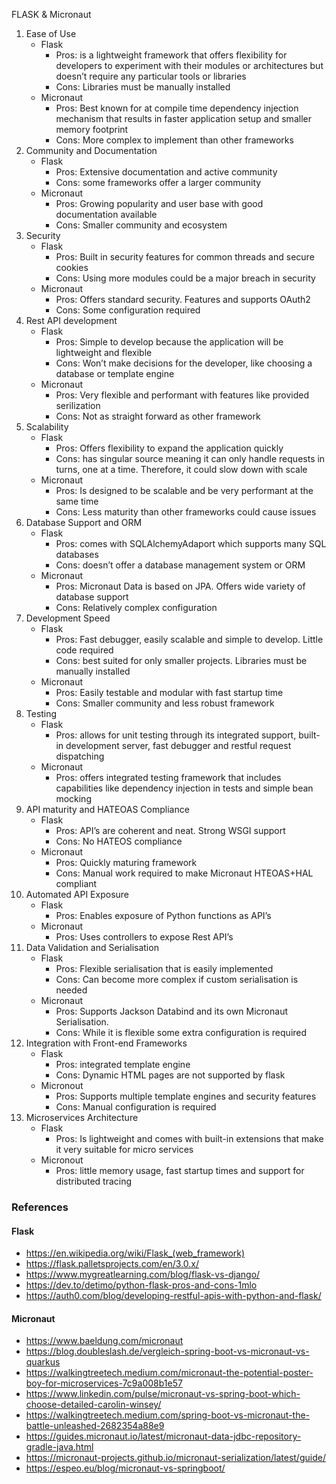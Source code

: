 FLASK & Micronaut

1. Ease of Use 
    * Flask
        * Pros: is a lightweight framework that offers flexibility for developers to experiment with their modules or architectures but doesn’t require any particular tools or libraries 
        * Cons: Libraries must be manually installed 
    * Micronaut
        * Pros: Best known for at compile time dependency injection mechanism that results in faster application setup and smaller memory footprint
        * Cons: More complex to implement than other frameworks
2. Community and Documentation 
    * Flask
        * Pros: Extensive documentation and active community 
        * Cons: some frameworks offer a larger community 
    * Micronaut
        * Pros: Growing popularity and user base with good documentation available 
        * Cons: Smaller community and ecosystem 
3. Security 
    * Flask
        * Pros: Built in security features for common threads and secure cookies
        * Cons: Using more modules could be a major breach in security 
    * Micronaut
        * Pros: Offers standard security. Features and supports OAuth2
        * Cons: Some configuration required
4. Rest API development 
    * Flask
        * Pros: Simple to develop because the application will be lightweight and flexible 
        * Cons: Won’t make decisions for the developer, like choosing a database or template engine 
    * Micronaut
        * Pros: Very flexible and performant with features like provided serilization
        * Cons: Not as straight forward as other framework
5. Scalability
    * Flask
        * Pros: Offers flexibility to expand the application quickly 
        * Cons: has singular source meaning it can only handle requests in turns, one at a time. Therefore, it could slow down with scale
    * Micronaut
        * Pros: Is designed to be scalable and be very performant at the same time
        * Cons: Less maturity than other frameworks could cause issues
6. Database Support and ORM
    * Flask
        * Pros: comes with SQLAlchemyAdaport which supports many SQL databases
        * Cons: doesn’t offer a database management system or ORM
    * Micronaut
        * Pros: Micronaut Data is based on JPA. Offers wide variety of database support 
        * Cons: Relatively complex configuration 
7. Development Speed 
    * Flask
        * Pros: Fast debugger, easily scalable and simple to develop. Little code required
        * Cons: best suited for only smaller projects. Libraries must be manually installed
    * Micronaut
        * Pros: Easily testable and modular with fast startup time
        * Cons: Smaller community and less robust framework
8. Testing
    * Flask
        * Pros: allows for unit testing through its integrated support, built-in development server, fast debugger and restful request dispatching 
    * Micronaut
        * Pros: offers integrated testing framework that includes capabilities like dependency injection in tests and simple bean mocking 
9. API maturity and HATEOAS Compliance
    * Flask
        * Pros: API’s are coherent and neat. Strong WSGI support 
        * Cons: No HATEOS compliance 
    * Micronaut
        * Pros: Quickly maturing framework
        * Cons: Manual work required to make Micronaut HTEOAS+HAL compliant
10. Automated API Exposure 
    * Flask
        * Pros: Enables exposure of Python functions as API’s
    * Micronaut
        * Pros: Uses controllers to expose Rest API’s
11. Data Validation and Serialisation 
    * Flask
        * Pros: Flexible serialisation that is easily implemented 
        * Cons: Can become more complex if custom serialisation is needed
    * Micronaut
        * Pros: Supports Jackson Databind and its own Micronaut Serialisation. 
        * Cons: While it is flexible some extra configuration is required
12. Integration with Front-end Frameworks
    * Flask
        * Pros: integrated template engine
        * Cons: Dynamic HTML pages are not supported by flask
    * Micronout
        * Pros: Supports multiple template engines and security features
        * Cons: Manual configuration is required 
13. Microservices Architecture 
    * Flask
        * Pros: Is lightweight and comes with built-in extensions that make it very suitable for micro services
    * Micronout
        * Pros: little memory usage, fast startup times and support for distributed tracing 


### References 

#### Flask

- https://en.wikipedia.org/wiki/Flask_(web_framework)
- https://flask.palletsprojects.com/en/3.0.x/
- https://www.mygreatlearning.com/blog/flask-vs-django/
- https://dev.to/detimo/python-flask-pros-and-cons-1mlo
- https://auth0.com/blog/developing-restful-apis-with-python-and-flask/

#### Micronaut

- https://www.baeldung.com/micronaut
- https://blog.doubleslash.de/vergleich-spring-boot-vs-micronaut-vs-quarkus
- https://walkingtreetech.medium.com/micronaut-the-potential-poster-boy-for-microservices-7c9a008b1e57
- https://www.linkedin.com/pulse/micronaut-vs-spring-boot-which-choose-detailed-carolin-winsey/
- https://walkingtreetech.medium.com/spring-boot-vs-micronaut-the-battle-unleashed-2682354a88e9
- https://guides.micronaut.io/latest/micronaut-data-jdbc-repository-gradle-java.html
- https://micronaut-projects.github.io/micronaut-serialization/latest/guide/
- https://espeo.eu/blog/micronaut-vs-springboot/
